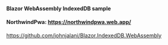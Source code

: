 #### Blazor WebAssembly IndexedDB sample
#### NorthwindPwa: https://northwindpwa.web.app/
https://github.com/johnjalani/Blazor.IndexedDB.WebAssembly
